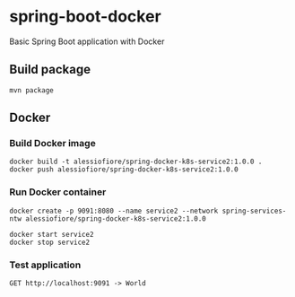 # spring-boot-docker
Basic Spring Boot application with Docker

## Build package
    mvn package
    
## Docker    

### Build Docker image
    docker build -t alessiofiore/spring-docker-k8s-service2:1.0.0 .
    docker push alessiofiore/spring-docker-k8s-service2:1.0.0
    
### Run Docker container
    docker create -p 9091:8080 --name service2 --network spring-services-ntw alessiofiore/spring-docker-k8s-service2:1.0.0
    
    docker start service2
    docker stop service2
    
### Test application
    GET http://localhost:9091 -> World